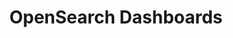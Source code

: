 ---
role: ui
title: OpenSearch Dashboards
artifact_id: opensearch-dashboards
architecture: x64
platform: linux
type: rpm
artifact_url: https://artifacts.opensearch.org/releases/bundle/opensearch-dashboards/1.3.19/opensearch-dashboards-1.3.19-linux-x64.rpm
version: 1.3.19
category: opensearch-dashboards
slug: opensearch-dashboards-1.3.19-linux-x64-rpm
signature: https://artifacts.opensearch.org/releases/bundle/opensearch-dashboards/1.3.19/opensearch-dashboards-1.3.19-linux-x64.rpm.sig
guide: https://opensearch.org/docs/latest/opensearch/install/rpm
---